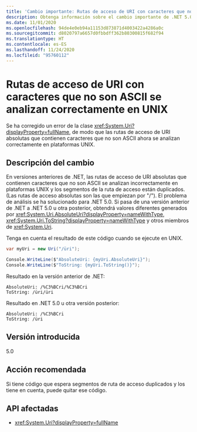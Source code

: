 ```yaml
---
title: 'Cambio importante: Rutas de acceso de URI con caracteres que no son ASCII se analizan correctamente en UNIX'
description: Obtenga información sobre el cambio importante de .NET 5.0 en las bibliotecas básicas de .NET donde las rutas de acceso de URI absolutas que contienen caracteres que no son ASCII ahora se analizan correctamente en plataformas Unix.
ms.date: 11/01/2020
ms.openlocfilehash: 94de4e0eb94a11153d873871d4003422a4286a0c
ms.sourcegitcommit: d8020797a6657d0fbbdff362b80300815f682f94
ms.translationtype: HT
ms.contentlocale: es-ES
ms.lasthandoff: 11/24/2020
ms.locfileid: "95760112"
---
```

# <a name="uri-paths-with-non-ascii-characters-parse-correctly-on-unix"></a>Rutas de acceso de URI con caracteres que no son ASCII se analizan correctamente en UNIX

Se ha corregido un error de la clase <xref:System.Uri?displayProperty=fullName>, de modo que las rutas de acceso de URI absolutas que contienen caracteres que no son ASCII ahora se analizan correctamente en plataformas UNIX.

## <a name="change-description"></a>Descripción del cambio

En versiones anteriores de .NET, las rutas de acceso de URI absolutas que contienen caracteres que no son ASCII se analizan incorrectamente en plataformas UNIX y los segmentos de la ruta de acceso están duplicados. (Las rutas de acceso absolutas son las que empiezan por "/"). El problema de análisis se ha solucionado para .NET 5.0. Si pasa de una versión anterior de .NET a .NET 5.0 u otra posterior, obtendrá valores diferentes generados por <xref:System.Uri.AbsoluteUri?displayProperty=nameWithType>, <xref:System.Uri.ToString?displayProperty=nameWithType> y otros miembros de <xref:System.Uri>.

Tenga en cuenta el resultado de este código cuando se ejecute en UNIX.

```csharp
var myUri = new Uri("/üri");

Console.WriteLine($"AbsoluteUri: {myUri.AbsoluteUri}");
Console.WriteLine($"ToString: {myUri.ToString()}");
```

Resultado en la versión anterior de .NET:

```text
AbsoluteUri: /%C3%BCri/%C3%BCri
ToString: /üri/üri
```

Resultado en .NET 5.0 u otra versión posterior:

```text
AbsoluteUri: /%C3%BCri
ToString: /üri
```

## <a name="version-introduced"></a>Versión introducida

5.0

## <a name="recommended-action"></a>Acción recomendada

Si tiene código que espera segmentos de ruta de acceso duplicados y los tiene en cuenta, puede quitar ese código.

## <a name="affected-apis"></a>API afectadas

- <xref:System.Uri?displayProperty=fullName>

<!--

### Category

Core .NET libraries

### Affected APIs

- `T:System.Uri`

-->
